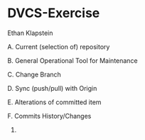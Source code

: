 # DVCS-Exercise
Ethan Klapstein

A. Current (selection of) repository

B. General Operational Tool for Maintenance

C. Change Branch

D. Sync (push/pull) with Origin

E. Alterations of committed item

F. Commits History/Changes

1.

